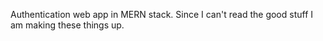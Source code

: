 Authentication web app in MERN stack. Since I can't read the good stuff I am making these things up.

